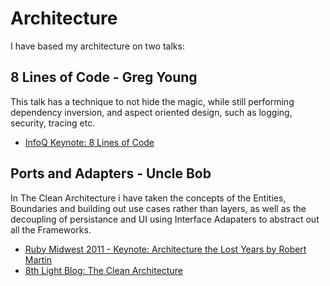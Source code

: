 Architecture
============

I have based my architecture on two talks:

8 Lines of Code - Greg Young
----------------------------

This talk has a technique to not hide the magic, while still performing dependency
 inversion, and aspect oriented design, such as logging, security, tracing etc.

* [InfoQ Keynote: 8 Lines of Code](http://www.infoq.com/presentations/8-lines-code-refactoring)


Ports and Adapters - Uncle Bob
---


In The Clean Architecture i have taken the concepts of the Entities, Boundaries and 
building out use cases rather than layers, as well as the decoupling of persistance and UI
using Interface Adapaters to abstract out all the Frameworks.

* [Ruby Midwest 2011 - Keynote: Architecture the Lost Years by Robert Martin](https://www.youtube.com/watch?v=WpkDN78P884)
* [8th Light Blog: The Clean Architecture](http://blog.8thlight.com/uncle-bob/2012/08/13/the-clean-architecture.html)

